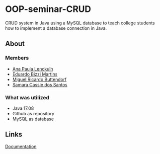 # OOP-seminar-CRUD
CRUD system in Java using a MySQL database to teach college students how to implement a database connection in Java.
## About
### Members
- [Ana Paula Lenckulh](https://github.com/ALenckulh)
- [Eduardo Bizzi Martins](https://github.com/b1zz1)
- [Miguel Ricardo Buttendorf](https://github.com/Miggeru)
- [Samara Cassie dos Santos](https://github.com/samaraCassie)
### What was utilized
- Java 17.08
- Github as repository
- MySQL as database
## Links
[Documentation](https://bizzicollege.notion.site/CRUD-with-database-connection-463a1718e09b46a5b4ff864740c56bc4?pvs=4)
